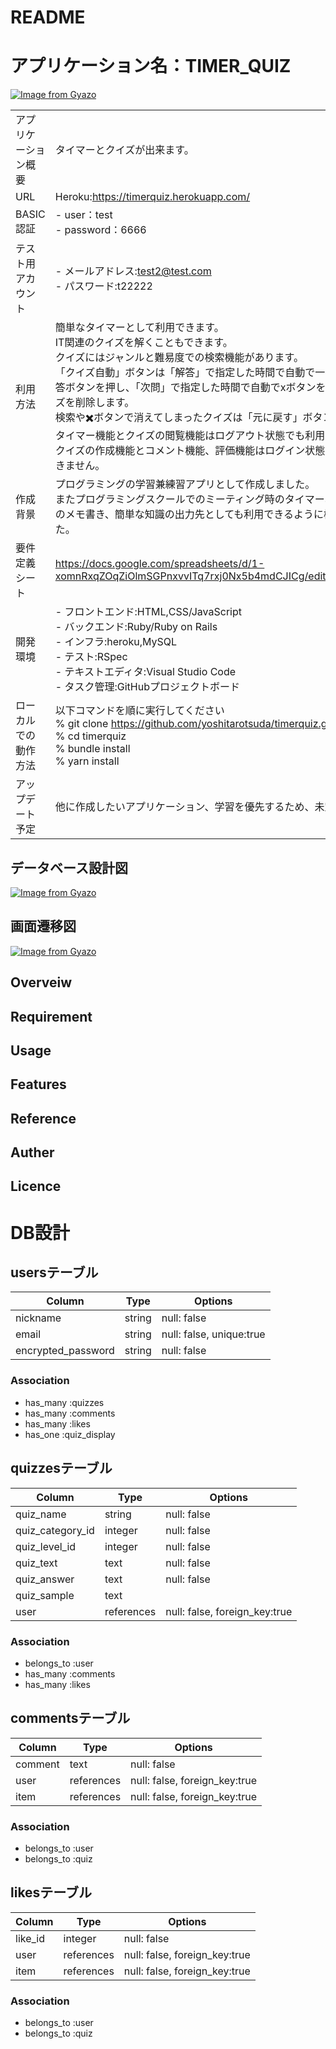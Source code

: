 # README

# アプリケーション名：TIMER_QUIZ
[![Image from Gyazo](https://i.gyazo.com/44152489dba970b45e015f243681e6d0.gif)](https://gyazo.com/44152489dba970b45e015f243681e6d0)

|                            |        |
| ---------------------------| ------ |
|アプリケーション概要 | タイマーとクイズが出来ます。 |
|URL|Heroku:https://timerquiz.herokuapp.com/|
|BASIC認証|- user：test<br>- password：6666|
|テスト用アカウント|- メールアドレス:test2@test.com<br>- パスワード:t22222|
|利用方法|簡単なタイマーとして利用できます。<br>IT関連のクイズを解くこともできます。<br>クイズにはジャンルと難易度での検索機能があります。<br>「クイズ自動」ボタンは「解答」で指定した時間で自動で一番上のクイズの解答ボタンを押し、「次問」で指定した時間で自動でxボタンを押し一番上のクイズを削除します。<br>検索や✖️ボタンで消えてしまったクイズは「元に戻す」ボタンで戻ります。<br>タイマー機能とクイズの閲覧機能はログアウト状態でも利用できます。<br>クイズの作成機能とコメント機能、評価機能はログイン状態でなければ利用できません。|
|作成背景|プログラミングの学習兼練習アプリとして作成しました。<br>またプログラミングスクールでのミーティング時のタイマー、自身の学習内容のメモ書き、簡単な知識の出力先としても利用できるように機能を実装しました。|
|要件定義シート|https://docs.google.com/spreadsheets/d/1-xomnRxqZOqZiOlmSGPnxvvITq7rxj0Nx5b4mdCJICg/edit#gid=982722306|
|開発環境|- フロントエンド:HTML,CSS/JavaScript<br>- バックエンド:Ruby/Ruby on Rails<br>- インフラ:heroku,MySQL<br>- テスト:RSpec<br>- テキストエディタ:Visual Studio Code<br>- タスク管理:GitHubプロジェクトボード|
|ローカルでの動作方法|以下コマンドを順に実行してください<br>% git clone https://github.com/yoshitarotsuda/timerquiz.git<br>% cd timerquiz<br>% bundle install<br>% yarn install|
|アップデート予定|他に作成したいアプリケーション、学習を優先するため、未定です。|

## データベース設計図
[![Image from Gyazo](https://i.gyazo.com/a7472ebb177f6ea0f0fe7e0131948056.png)](https://gyazo.com/a7472ebb177f6ea0f0fe7e0131948056)

## 画面遷移図
[![Image from Gyazo](https://i.gyazo.com/d8be2bca691e8bfe7c592e5040ba1f0e.png)](https://gyazo.com/d8be2bca691e8bfe7c592e5040ba1f0e)

## Overveiw

## Requirement

## Usage

## Features

## Reference

## Auther

## Licence


# DB設計

## usersテーブル

| Column                | Type   | Options                  |
| --------------------- | ------ | ------------------------ |
| nickname              | string | null: false              |
| email                 | string | null: false, unique:true |
| encrypted_password    | string | null: false              |

### Association

- has_many :quizzes
- has_many :comments
- has_many :likes
- has_one  :quiz_display

## quizzesテーブル

| Column               | Type       | Options                       |
| -------------------- | ---------- | ----------------------------- |
| quiz_name            | string     | null: false                   |
| quiz_category_id     | integer    | null: false                   |
| quiz_level_id        | integer    | null: false                   |
| quiz_text            | text       | null: false                   |
| quiz_answer          | text       | null: false                   |
| quiz_sample          | text       |                               |
| user                 | references | null: false, foreign_key:true |

### Association

- belongs_to :user
- has_many :comments
- has_many :likes

## commentsテーブル

| Column             | Type       | Options                       |
| ------------------ | ---------- | ----------------------------- |
| comment            | text       | null: false                   |
| user               | references | null: false, foreign_key:true |
| item               | references | null: false, foreign_key:true |

### Association

- belongs_to :user
- belongs_to :quiz


## likesテーブル

| Column             | Type       | Options                       |
| ------------------ | ---------- | ----------------------------- |
| like_id            | integer    | null: false                   |
| user               | references | null: false, foreign_key:true |
| item               | references | null: false, foreign_key:true |

### Association

- belongs_to :user
- belongs_to :quiz
